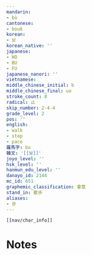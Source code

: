 ```yaml
---
mandarin:
- bù
cantonese:
- bou6
korean:
- 보
korean_native: ''
japanese:
- HO
- BU
- FU
japanese_nanori: ''
vietnamese:
middle_chinese_initial: b
middle_chinese_final: uo
stroke_count: 8
radical: 止
skip_number: 2-4-4
grade_level: 2
pos: ''
english:
- walk
- step
- pace
羅馬字: bo
韓文: '[[보]]'
joyo_level: ''
hsk_level: ''
hanmun_edu_level: ''
danayo_id: 2144
mc_id: 651
graphemic_classification: 會意
stand_in: 散歩
aliases:
- 步
---
```

```meta-bind-embed
[[nav/char_info]]
```

# Notes
